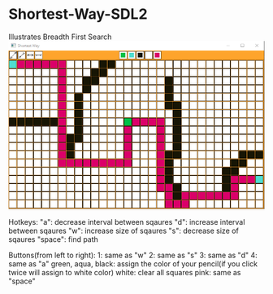 # Shortest-Way-SDL2
Illustrates Breadth First Search
![](pictures/picture.png)

Hotkeys:
"a": decrease interval between sqaures
"d": increase interval between sqaures
"w": increase size of sqaures
"s": decrease size of sqaures
"space": find path

Buttons(from left to right):
1: same as "w"
2: same as "s"
3: same as "d"
4: same as "a"
green, aqua, black: assign the color of your pencil(if you click twice will assign to white color)
white: clear all squares
pink: same as "space"
